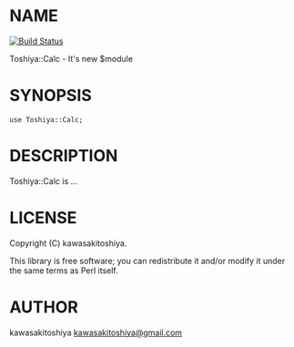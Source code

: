 # NAME

[![Build Status](http://vps.forceless.jp/jenkins/job/Test/badge/icon)](http://vps.forceless.jp/jenkins/job/Test/)

Toshiya::Calc - It's new $module

# SYNOPSIS

    use Toshiya::Calc;

# DESCRIPTION

Toshiya::Calc is ...

# LICENSE

Copyright (C) kawasakitoshiya.

This library is free software; you can redistribute it and/or modify
it under the same terms as Perl itself.

# AUTHOR

kawasakitoshiya <kawasakitoshiya@gmail.com>
